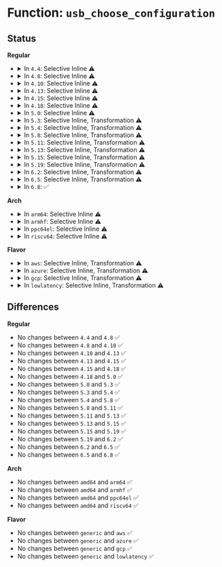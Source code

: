 # Function: <code>usb_choose_configuration</code>

## Status
<b>Regular</b>
<ul>
<li>
<details>
<summary>In <code>4.4</code>: Selective Inline ⚠️</summary>

```c
int usb_choose_configuration(struct usb_device *udev);
```

**Collision:** Unique Global

**Inline:** Selective

**Transformation:** False

**Instances:**

```
In drivers/usb/core/generic.c (ffffffff8161dae0)
Location: drivers/usb/core/generic.c:43
Inline: True
Direct callers:
  - drivers/usb/core/hub.c:usb_authorize_device
  - drivers/usb/core/generic.c:generic_probe
```
**Symbols:**

```
ffffffff8161dae0-ffffffff8161dce1: usb_choose_configuration (STB_GLOBAL)
```
</details>
</li>
<li>
<details>
<summary>In <code>4.8</code>: Selective Inline ⚠️</summary>

```c
int usb_choose_configuration(struct usb_device *udev);
```

**Collision:** Unique Global

**Inline:** Selective

**Transformation:** False

**Instances:**

```
In drivers/usb/core/generic.c (ffffffff8167e330)
Location: drivers/usb/core/generic.c:43
Inline: True
Direct callers:
  - drivers/usb/core/hub.c:usb_authorize_device
  - drivers/usb/core/generic.c:generic_probe
```
**Symbols:**

```
ffffffff8167e330-ffffffff8167e53c: usb_choose_configuration (STB_GLOBAL)
```
</details>
</li>
<li>
<details>
<summary>In <code>4.10</code>: Selective Inline ⚠️</summary>

```c
int usb_choose_configuration(struct usb_device *udev);
```

**Collision:** Unique Global

**Inline:** Selective

**Transformation:** False

**Instances:**

```
In drivers/usb/core/generic.c (ffffffff816ac0b0)
Location: drivers/usb/core/generic.c:45
Inline: True
Direct callers:
  - drivers/usb/core/hub.c:usb_authorize_device
  - drivers/usb/core/generic.c:generic_probe
```
**Symbols:**

```
ffffffff816ac0b0-ffffffff816ac2bc: usb_choose_configuration (STB_GLOBAL)
```
</details>
</li>
<li>
<details>
<summary>In <code>4.13</code>: Selective Inline ⚠️</summary>

```c
int usb_choose_configuration(struct usb_device *udev);
```

**Collision:** Unique Global

**Inline:** Selective

**Transformation:** False

**Instances:**

```
In drivers/usb/core/generic.c (ffffffff816c1370)
Location: drivers/usb/core/generic.c:45
Inline: True
Direct callers:
  - drivers/usb/core/hub.c:usb_authorize_device
  - drivers/usb/core/generic.c:generic_probe
```
**Symbols:**

```
ffffffff816c1370-ffffffff816c1523: usb_choose_configuration (STB_GLOBAL)
```
</details>
</li>
<li>
<details>
<summary>In <code>4.15</code>: Selective Inline ⚠️</summary>

```c
int usb_choose_configuration(struct usb_device *udev);
```

**Collision:** Unique Global

**Inline:** Selective

**Transformation:** False

**Instances:**

```
In drivers/usb/core/generic.c (ffffffff8172cda0)
Location: drivers/usb/core/generic.c:45
Inline: True
Direct callers:
  - drivers/usb/core/hub.c:usb_authorize_device
  - drivers/usb/core/generic.c:generic_probe
```
**Symbols:**

```
ffffffff8172cda0-ffffffff8172cf53: usb_choose_configuration (STB_GLOBAL)
```
</details>
</li>
<li>
<details>
<summary>In <code>4.18</code>: Selective Inline ⚠️</summary>

```c
int usb_choose_configuration(struct usb_device *udev);
```

**Collision:** Unique Global

**Inline:** Selective

**Transformation:** False

**Instances:**

```
In drivers/usb/core/generic.c (ffffffff8176bbb0)
Location: drivers/usb/core/generic.c:45
Inline: True
Direct callers:
  - drivers/usb/core/hub.c:usb_authorize_device
  - drivers/usb/core/generic.c:generic_probe
```
**Symbols:**

```
ffffffff8176bbb0-ffffffff8176bdb7: usb_choose_configuration (STB_GLOBAL)
```
</details>
</li>
<li>
<details>
<summary>In <code>5.0</code>: Selective Inline ⚠️</summary>

```c
int usb_choose_configuration(struct usb_device *udev);
```

**Collision:** Unique Global

**Inline:** Selective

**Transformation:** False

**Instances:**

```
In drivers/usb/core/generic.c (ffffffff81790140)
Location: drivers/usb/core/generic.c:56
Inline: True
Direct callers:
  - drivers/usb/core/hub.c:usb_authorize_device
  - drivers/usb/core/generic.c:generic_probe
```
**Symbols:**

```
ffffffff81790140-ffffffff8179038f: usb_choose_configuration (STB_GLOBAL)
```
</details>
</li>
<li>
<details>
<summary>In <code>5.3</code>: Selective Inline, Transformation ⚠️</summary>

```c
int usb_choose_configuration(struct usb_device *udev);
```

**Collision:** Unique Global

**Inline:** Selective

**Transformation:** True

**Instances:**

```
In drivers/usb/core/generic.c (ffffffff817ce9e5)
Location: drivers/usb/core/generic.c:56
Inline: True
Direct callers:
  - drivers/usb/core/hub.c:usb_authorize_device
  - drivers/usb/core/generic.c:generic_probe
```
**Symbols:**

```
ffffffff817cec20-ffffffff817cec6f: usb_choose_configuration.cold (STB_LOCAL)
ffffffff817ce9c0-ffffffff817cebbd: usb_choose_configuration (STB_GLOBAL)
```
</details>
</li>
<li>
<details>
<summary>In <code>5.4</code>: Selective Inline, Transformation ⚠️</summary>

```c
int usb_choose_configuration(struct usb_device *udev);
```

**Collision:** Unique Global

**Inline:** Selective

**Transformation:** True

**Instances:**

```
In drivers/usb/core/generic.c (ffffffff817ff7f5)
Location: drivers/usb/core/generic.c:56
Inline: True
Direct callers:
  - drivers/usb/core/hub.c:usb_authorize_device
  - drivers/usb/core/generic.c:generic_probe
```
**Symbols:**

```
ffffffff817ffa30-ffffffff817ffa7f: usb_choose_configuration.cold (STB_LOCAL)
ffffffff817ff7d0-ffffffff817ff9cd: usb_choose_configuration (STB_GLOBAL)
```
</details>
</li>
<li>
<details>
<summary>In <code>5.8</code>: Selective Inline, Transformation ⚠️</summary>

```c
int usb_choose_configuration(struct usb_device *udev);
```

**Collision:** Unique Global

**Inline:** Selective

**Transformation:** True

**Instances:**

```
In drivers/usb/core/generic.c (ffffffff818d007d)
Location: drivers/usb/core/generic.c:56
Inline: True
Inline callers:
  - drivers/usb/core/generic.c:usb_generic_driver_probe
Direct callers:
  - drivers/usb/core/hub.c:usb_authorize_device
  - drivers/usb/core/generic.c:usb_generic_driver_probe
```
**Symbols:**

```
ffffffff818cfd40-ffffffff818cff7a: usb_choose_configuration.part.0 (STB_LOCAL)
ffffffff818d00d0-ffffffff818d0120: usb_choose_configuration.part.0.cold (STB_LOCAL)
ffffffff818cff80-ffffffff818cffab: usb_choose_configuration (STB_GLOBAL)
```
</details>
</li>
<li>
<details>
<summary>In <code>5.11</code>: Selective Inline, Transformation ⚠️</summary>

```c
int usb_choose_configuration(struct usb_device *udev);
```

**Collision:** Unique Global

**Inline:** Selective

**Transformation:** True

**Instances:**

```
In drivers/usb/core/generic.c (ffffffff818da58d)
Location: drivers/usb/core/generic.c:56
Inline: True
Inline callers:
  - drivers/usb/core/generic.c:usb_generic_driver_probe
Direct callers:
  - drivers/usb/core/hub.c:usb_authorize_device
  - drivers/usb/core/generic.c:usb_generic_driver_probe
```
**Symbols:**

```
ffffffff818da280-ffffffff818da4ba: usb_choose_configuration.part.0 (STB_LOCAL)
ffffffff81c1e9d5-ffffffff81c1ea25: usb_choose_configuration.part.0.cold (STB_LOCAL)
ffffffff818da4c0-ffffffff818da4eb: usb_choose_configuration (STB_GLOBAL)
```
</details>
</li>
<li>
<details>
<summary>In <code>5.13</code>: Selective Inline, Transformation ⚠️</summary>

```c
int usb_choose_configuration(struct usb_device *udev);
```

**Collision:** Unique Global

**Inline:** Selective

**Transformation:** True

**Instances:**

```
In drivers/usb/core/generic.c (ffffffff818bd9ed)
Location: drivers/usb/core/generic.c:56
Inline: True
Inline callers:
  - drivers/usb/core/generic.c:usb_generic_driver_probe
Direct callers:
  - drivers/usb/core/hub.c:usb_authorize_device
  - drivers/usb/core/generic.c:usb_generic_driver_probe
```
**Symbols:**

```
ffffffff818bd6e0-ffffffff818bd91a: usb_choose_configuration.part.0 (STB_LOCAL)
ffffffff81c10866-ffffffff81c108b6: usb_choose_configuration.part.0.cold (STB_LOCAL)
ffffffff818bd920-ffffffff818bd94b: usb_choose_configuration (STB_GLOBAL)
```
</details>
</li>
<li>
<details>
<summary>In <code>5.15</code>: Selective Inline, Transformation ⚠️</summary>

```c
int usb_choose_configuration(struct usb_device *udev);
```

**Collision:** Unique Global

**Inline:** Selective

**Transformation:** True

**Instances:**

```
In drivers/usb/core/generic.c (ffffffff81953d2d)
Location: drivers/usb/core/generic.c:56
Inline: True
Inline callers:
  - drivers/usb/core/generic.c:usb_generic_driver_probe
Direct callers:
  - drivers/usb/core/hub.c:usb_authorize_device
  - drivers/usb/core/generic.c:usb_generic_driver_probe
```
**Symbols:**

```
ffffffff81953a20-ffffffff81953c57: usb_choose_configuration.part.0 (STB_LOCAL)
ffffffff81d17b83-ffffffff81d17bd3: usb_choose_configuration.part.0.cold (STB_LOCAL)
ffffffff81953c60-ffffffff81953c8b: usb_choose_configuration (STB_GLOBAL)
```
</details>
</li>
<li>
<details>
<summary>In <code>5.19</code>: Selective Inline, Transformation ⚠️</summary>

```c
int usb_choose_configuration(struct usb_device *udev);
```

**Collision:** Unique Global

**Inline:** Selective

**Transformation:** True

**Instances:**

```
In drivers/usb/core/generic.c (ffffffff81aad5ec)
Location: drivers/usb/core/generic.c:56
Inline: True
Inline callers:
  - drivers/usb/core/generic.c:usb_generic_driver_probe
Direct callers:
  - drivers/usb/core/hub.c:usb_authorize_device
  - drivers/usb/core/generic.c:usb_generic_driver_probe
```
**Symbols:**

```
ffffffff81aad2f0-ffffffff81aad50e: usb_choose_configuration.part.0 (STB_LOCAL)
ffffffff81ee2a1e-ffffffff81ee2a6e: usb_choose_configuration.part.0.cold (STB_LOCAL)
ffffffff81aad510-ffffffff81aad540: usb_choose_configuration (STB_GLOBAL)
```
</details>
</li>
<li>
<details>
<summary>In <code>6.2</code>: Selective Inline, Transformation ⚠️</summary>

```c
int usb_choose_configuration(struct usb_device *udev);
```

**Collision:** Unique Global

**Inline:** Selective

**Transformation:** True

**Instances:**

```
In drivers/usb/core/generic.c (ffffffff81c34fa6)
Location: drivers/usb/core/generic.c:56
Inline: True
Inline callers:
  - drivers/usb/core/generic.c:usb_generic_driver_probe
Direct callers:
  - drivers/usb/core/hub.c:usb_authorize_device
  - drivers/usb/core/generic.c:usb_generic_driver_probe
```
**Symbols:**

```
ffffffff81c34c00-ffffffff81c34e58: usb_choose_configuration.part.0 (STB_LOCAL)
ffffffff81c34e70-ffffffff81c34ea0: usb_choose_configuration (STB_GLOBAL)
```
</details>
</li>
<li>
<details>
<summary>In <code>6.5</code>: Selective Inline, Transformation ⚠️</summary>

```c
int usb_choose_configuration(struct usb_device *udev);
```

**Collision:** Unique Global

**Inline:** Selective

**Transformation:** True

**Instances:**

```
In drivers/usb/core/generic.c (ffffffff81c9c2c6)
Location: drivers/usb/core/generic.c:56
Inline: True
Inline callers:
  - drivers/usb/core/generic.c:usb_generic_driver_probe
Direct callers:
  - drivers/usb/core/hub.c:usb_authorize_device
  - drivers/usb/core/generic.c:usb_generic_driver_probe
```
**Symbols:**

```
ffffffff81c9bf20-ffffffff81c9c178: usb_choose_configuration.part.0 (STB_LOCAL)
ffffffff81c9c190-ffffffff81c9c1c0: usb_choose_configuration (STB_GLOBAL)
```
</details>
</li>
<li>
<details>
<summary>In <code>6.8</code>: ✅</summary>

```c
int usb_choose_configuration(struct usb_device *udev);
```

**Collision:** Unique Global

**Inline:** No

**Transformation:** False

**Instances:**

```
In drivers/usb/core/generic.c (ffffffff81d50990)
Location: drivers/usb/core/generic.c:56
Inline: False
Direct callers:
  - drivers/usb/core/hub.c:usb_authorize_device
  - drivers/usb/core/generic.c:usb_generic_driver_probe
```
**Symbols:**

```
ffffffff81d50990-ffffffff81d50c3b: usb_choose_configuration (STB_GLOBAL)
```
</details>
</li>
</ul>
<b>Arch</b>
<ul>
<li>
<details>
<summary>In <code>arm64</code>: Selective Inline ⚠️</summary>

```c
int usb_choose_configuration(struct usb_device *udev);
```

**Collision:** Unique Global

**Inline:** Selective

**Transformation:** False

**Instances:**

```
In drivers/usb/core/generic.c (ffff800010a335c8)
Location: drivers/usb/core/generic.c:56
Inline: True
Direct callers:
  - drivers/usb/core/hub.c:usb_authorize_device
  - drivers/usb/core/generic.c:generic_probe
```
**Symbols:**

```
ffff800010a335c8-ffff800010a3382c: usb_choose_configuration (STB_GLOBAL)
```
</details>
</li>
<li>
<details>
<summary>In <code>armhf</code>: Selective Inline ⚠️</summary>

```c
int usb_choose_configuration(struct usb_device *udev);
```

**Collision:** Unique Global

**Inline:** Selective

**Transformation:** False

**Instances:**

```
In drivers/usb/core/generic.c (c0b06e9c)
Location: drivers/usb/core/generic.c:56
Inline: True
Direct callers:
  - drivers/usb/core/hub.c:usb_authorize_device
  - drivers/usb/core/generic.c:generic_probe
```
**Symbols:**

```
c0b06e9c-c0b07124: usb_choose_configuration (STB_GLOBAL)
```
</details>
</li>
<li>
<details>
<summary>In <code>ppc64el</code>: Selective Inline ⚠️</summary>

```c
int usb_choose_configuration(struct usb_device *udev);
```

**Collision:** Unique Global

**Inline:** Selective

**Transformation:** False

**Instances:**

```
In drivers/usb/core/generic.c (c000000000af0ab0)
Location: drivers/usb/core/generic.c:56
Inline: True
Direct callers:
  - drivers/usb/core/hub.c:usb_authorize_device
  - drivers/usb/core/generic.c:generic_probe
```
**Symbols:**

```
c000000000af0ab0-c000000000af0de4: usb_choose_configuration (STB_GLOBAL)
```
</details>
</li>
<li>
<details>
<summary>In <code>riscv64</code>: Selective Inline ⚠️</summary>

```c
int usb_choose_configuration(struct usb_device *udev);
```

**Collision:** Unique Global

**Inline:** Selective

**Transformation:** False

**Instances:**

```
In drivers/usb/core/generic.c (ffffffe000651376)
Location: drivers/usb/core/generic.c:56
Inline: True
Direct callers:
  - drivers/usb/core/hub.c:usb_authorize_device
  - drivers/usb/core/generic.c:generic_probe
```
**Symbols:**

```
ffffffe000651376-ffffffe000651592: usb_choose_configuration (STB_GLOBAL)
```
</details>
</li>
</ul>
<b>Flavor</b>
<ul>
<li>
<details>
<summary>In <code>aws</code>: Selective Inline, Transformation ⚠️</summary>

```c
int usb_choose_configuration(struct usb_device *udev);
```

**Collision:** Unique Global

**Inline:** Selective

**Transformation:** True

**Instances:**

```
In drivers/usb/core/generic.c (ffffffff817b7bd5)
Location: drivers/usb/core/generic.c:56
Inline: True
Direct callers:
  - drivers/usb/core/hub.c:usb_authorize_device
  - drivers/usb/core/generic.c:generic_probe
```
**Symbols:**

```
ffffffff817b7e10-ffffffff817b7e5f: usb_choose_configuration.cold (STB_LOCAL)
ffffffff817b7bb0-ffffffff817b7dad: usb_choose_configuration (STB_GLOBAL)
```
</details>
</li>
<li>
<details>
<summary>In <code>azure</code>: Selective Inline, Transformation ⚠️</summary>

```c
int usb_choose_configuration(struct usb_device *udev);
```

**Collision:** Unique Global

**Inline:** Selective

**Transformation:** True

**Instances:**

```
In drivers/usb/core/generic.c (ffffffff817a95f5)
Location: drivers/usb/core/generic.c:56
Inline: True
Direct callers:
  - drivers/usb/core/hub.c:usb_authorize_device
  - drivers/usb/core/generic.c:generic_probe
```
**Symbols:**

```
ffffffff817a9840-ffffffff817a988f: usb_choose_configuration.cold (STB_LOCAL)
ffffffff817a95d0-ffffffff817a97d3: usb_choose_configuration (STB_GLOBAL)
```
</details>
</li>
<li>
<details>
<summary>In <code>gcp</code>: Selective Inline, Transformation ⚠️</summary>

```c
int usb_choose_configuration(struct usb_device *udev);
```

**Collision:** Unique Global

**Inline:** Selective

**Transformation:** True

**Instances:**

```
In drivers/usb/core/generic.c (ffffffff817f4675)
Location: drivers/usb/core/generic.c:56
Inline: True
Direct callers:
  - drivers/usb/core/hub.c:usb_authorize_device
  - drivers/usb/core/generic.c:generic_probe
```
**Symbols:**

```
ffffffff817f48b0-ffffffff817f48ff: usb_choose_configuration.cold (STB_LOCAL)
ffffffff817f4650-ffffffff817f484d: usb_choose_configuration (STB_GLOBAL)
```
</details>
</li>
<li>
<details>
<summary>In <code>lowlatency</code>: Selective Inline, Transformation ⚠️</summary>

```c
int usb_choose_configuration(struct usb_device *udev);
```

**Collision:** Unique Global

**Inline:** Selective

**Transformation:** True

**Instances:**

```
In drivers/usb/core/generic.c (ffffffff8180e8b5)
Location: drivers/usb/core/generic.c:56
Inline: True
Direct callers:
  - drivers/usb/core/hub.c:usb_authorize_device
  - drivers/usb/core/generic.c:generic_probe
```
**Symbols:**

```
ffffffff8180eaf0-ffffffff8180eb3f: usb_choose_configuration.cold (STB_LOCAL)
ffffffff8180e890-ffffffff8180ea8d: usb_choose_configuration (STB_GLOBAL)
```
</details>
</li>
</ul>

## Differences
<b>Regular</b>
<ul>
<li>
No changes between <code>4.4</code> and <code>4.8</code> ✅
</li>
<li>
No changes between <code>4.8</code> and <code>4.10</code> ✅
</li>
<li>
No changes between <code>4.10</code> and <code>4.13</code> ✅
</li>
<li>
No changes between <code>4.13</code> and <code>4.15</code> ✅
</li>
<li>
No changes between <code>4.15</code> and <code>4.18</code> ✅
</li>
<li>
No changes between <code>4.18</code> and <code>5.0</code> ✅
</li>
<li>
No changes between <code>5.0</code> and <code>5.3</code> ✅
</li>
<li>
No changes between <code>5.3</code> and <code>5.4</code> ✅
</li>
<li>
No changes between <code>5.4</code> and <code>5.8</code> ✅
</li>
<li>
No changes between <code>5.8</code> and <code>5.11</code> ✅
</li>
<li>
No changes between <code>5.11</code> and <code>5.13</code> ✅
</li>
<li>
No changes between <code>5.13</code> and <code>5.15</code> ✅
</li>
<li>
No changes between <code>5.15</code> and <code>5.19</code> ✅
</li>
<li>
No changes between <code>5.19</code> and <code>6.2</code> ✅
</li>
<li>
No changes between <code>6.2</code> and <code>6.5</code> ✅
</li>
<li>
No changes between <code>6.5</code> and <code>6.8</code> ✅
</li>
</ul>
<b>Arch</b>
<ul>
<li>
No changes between <code>amd64</code> and <code>arm64</code> ✅
</li>
<li>
No changes between <code>amd64</code> and <code>armhf</code> ✅
</li>
<li>
No changes between <code>amd64</code> and <code>ppc64el</code> ✅
</li>
<li>
No changes between <code>amd64</code> and <code>riscv64</code> ✅
</li>
</ul>
<b>Flavor</b>
<ul>
<li>
No changes between <code>generic</code> and <code>aws</code> ✅
</li>
<li>
No changes between <code>generic</code> and <code>azure</code> ✅
</li>
<li>
No changes between <code>generic</code> and <code>gcp</code> ✅
</li>
<li>
No changes between <code>generic</code> and <code>lowlatency</code> ✅
</li>
</ul>

